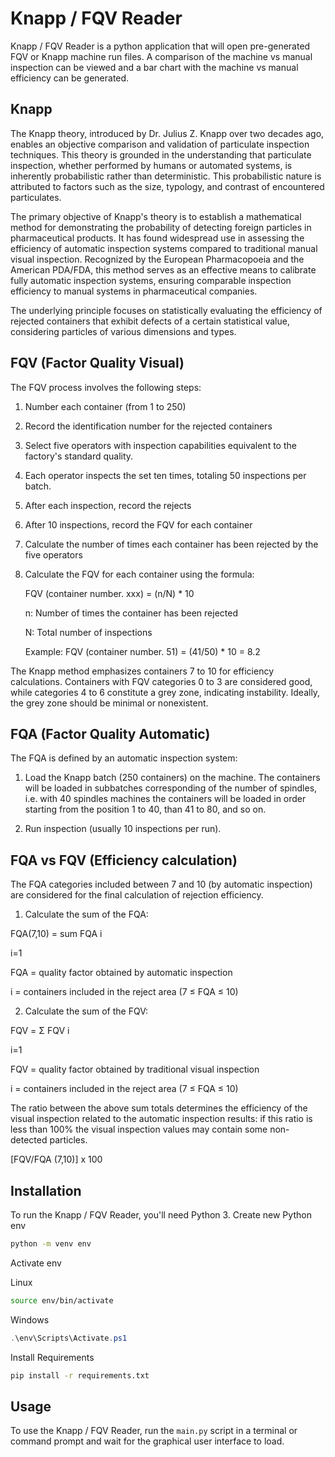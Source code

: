 # Knapp / FQV Reader

Knapp / FQV Reader is a python application that will open pre-generated FQV or Knapp machine run files. A comparison of the machine vs manual inspection can be viewed and a bar chart with the machine vs manual efficiency can be generated.

## Knapp
The Knapp theory, introduced by Dr. Julius Z. Knapp over two decades ago, enables an objective comparison and validation of particulate inspection techniques. This theory is grounded in the understanding that particulate inspection, whether performed by humans or automated systems, is inherently probabilistic rather than deterministic. This probabilistic nature is attributed to factors such as the size, typology, and contrast of encountered particulates.

The primary objective of Knapp's theory is to establish a mathematical method for demonstrating the probability of detecting foreign particles in pharmaceutical products. It has found widespread use in assessing the efficiency of automatic inspection systems compared to traditional manual visual inspection. Recognized by the European Pharmacopoeia and the American PDA/FDA, this method serves as an effective means to calibrate fully automatic inspection systems, ensuring comparable inspection efficiency to manual systems in pharmaceutical companies.

The underlying principle focuses on statistically evaluating the efficiency of rejected containers that exhibit defects of a certain statistical value, considering particles of various dimensions and types.

## FQV (Factor Quality Visual)
The FQV process involves the following steps:

1. Number each container (from 1 to 250)
2. Record the identification number for the rejected containers
3. Select five operators with inspection capabilities equivalent to the factory's standard quality.
4. Each operator inspects the set ten times, totaling 50 inspections per batch.
5. After each inspection, record the rejects
6. After 10 inspections, record the FQV for each container
7. Calculate the number of times each container has been rejected by the five operators
8. Calculate the FQV for each container using the formula:

    FQV (container number. xxx) = (n/N) * 10

    n: Number of times the container has been rejected

    N: Total number of inspections

    Example:
    FQV (container number. 51) = (41/50) * 10 = 8.2

The Knapp method emphasizes containers 7 to 10 for efficiency calculations. Containers with FQV categories 0 to 3 are considered good, while categories 4 to 6 constitute a grey zone, indicating instability. Ideally, the grey zone should be minimal or nonexistent.

## FQA (Factor Quality Automatic)
The FQA is defined by an automatic inspection system:

1. Load the Knapp batch (250 containers) on the machine. The containers will be loaded in subbatches corresponding of the number of spindles, i.e. with 40 spindles machines the containers will be loaded in order starting from the position 1 to 40, than 41 to 80, and so on. 

2. Run inspection (usually 10 inspections per run).

## FQA vs FQV (Efficiency calculation)

The FQA categories included between 7 and 10 (by automatic inspection) are considered for the final calculation of rejection efficiency.

1. Calculate the sum of the FQA:

FQA(7,10) = sum FQA i

i=1

FQA = quality factor obtained by automatic inspection

i = containers included in the reject area (7 ≤ FQA ≤ 10)

2. Calculate the sum of the FQV:

FQV = Σ FQV i

i=1

FQV = quality factor obtained by traditional visual inspection

i = containers included in the reject area (7 ≤ FQA ≤ 10)

The ratio between the above sum totals determines the efficiency of the visual inspection related to the automatic inspection results: if this ratio is less than 100% the visual inspection values may contain some non-detected particles.

[FQV/FQA (7,10)] x 100


## Installation

To run the Knapp / FQV Reader, you'll need Python 3. Create new Python env

```bash
python -m venv env
```

Activate env

Linux
```bash
source env/bin/activate
```

Windows
```ps1
.\env\Scripts\Activate.ps1
```

Install Requirements

```bash
pip install -r requirements.txt
```

## Usage

To use the Knapp / FQV Reader, run the `main.py` script in a terminal or command prompt and wait for the graphical user interface to load.